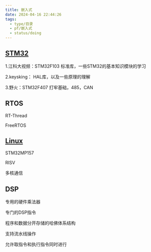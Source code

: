 ```yaml
---
title: 嵌入式
date: 2024-04-16 22:44:26
tags:
  - type/目录
  - pf/嵌入式
  - status/doing
---
```

## [STM32](../STM32/STM32.md)

1.江科大视频：STM32F103
标准库，一些STM32的基本知识模块的学习

2.keysking：
HAL库，以及一些原理的理解

3.野火：STM32F407
打牢基础，485，CAN

## RTOS

RT-Thread

FreeRTOS

## [Linux](../Linux/Linux.md)

STM32MP157

RISV

多核通信

## DSP

专用的硬件乘法器

专门的DSP指令

程序和数据分开存储的哈佛体系结构

支持流水线操作

允许取指令和执行指令同时进行
